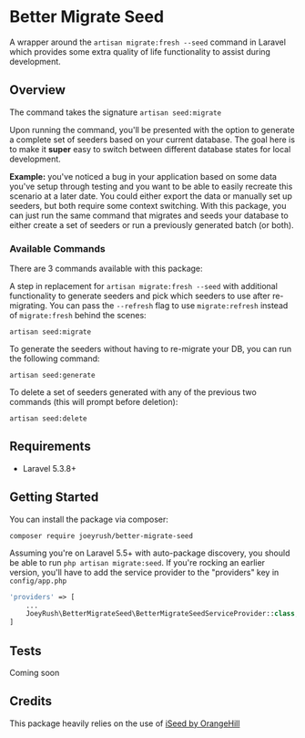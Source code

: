 # Better Migrate Seed
A wrapper around the `artisan migrate:fresh --seed` command in Laravel which provides some extra quality of life functionality to assist during development. 

## Overview
The command takes the signature `artisan seed:migrate`

Upon running the command, you'll be presented with the option to generate a complete set of seeders based on your current database. The goal here is to make it **super** easy to switch between different database states for local development.

**Example:** you've noticed a bug in your application based on some data you've setup through testing and you want to be able to easily recreate this scenario at a later date. You could either export the data or manually set up seeders, but both require some context switching. With this package, you can just run the same command that migrates and seeds your database to either create a set of seeders or run a previously generated batch (or both).

### Available Commands
There are 3 commands available with this package:

A step in replacement for `artisan migrate:fresh --seed` with additional functionality to generate seeders and pick which seeders to use after re-migrating. You can pass the `--refresh` flag to use `migrate:refresh` instead of `migrate:fresh` behind the scenes:
```
artisan seed:migrate
```

To generate the seeders without having to re-migrate your DB, you can run the following command:
```
artisan seed:generate
```

To delete a set of seeders generated with any of the previous two commands (this will prompt before deletion):
```
artisan seed:delete
```

## Requirements
- Laravel 5.3.8+

## Getting Started

You can install the package via composer:
```
composer require joeyrush/better-migrate-seed
```

Assuming you're on Laravel 5.5+ with auto-package discovery, you should be able to run `php artisan migrate:seed`. If you're rocking an earlier version, you'll have to add the service provider to the "providers" key in `config/app.php`

```php
'providers' => [
    ...
    JoeyRush\BetterMigrateSeed\BetterMigrateSeedServiceProvider::class,
]
```

## Tests
Coming soon

## Credits
This package heavily relies on the use of [iSeed by OrangeHill](https://github.com/orangehill/iseed)
